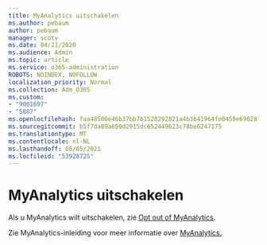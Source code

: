 ```yaml
---
title: MyAnalytics uitschakelen
ms.author: pebaum
author: pebaum
manager: scotv
ms.date: 04/21/2020
ms.audience: Admin
ms.topic: article
ms.service: o365-administration
ROBOTS: NOINDEX, NOFOLLOW
localization_priority: Normal
ms.collection: Adm_O365
ms.custom:
- "9001697"
- "5887"
ms.openlocfilehash: faa48500e46b37bb7b1528292821a4b3b41964fe0459e69028f990aa10a81fd8
ms.sourcegitcommit: b5f7da89a650d2915dc652449623c78be6247175
ms.translationtype: MT
ms.contentlocale: nl-NL
ms.lasthandoff: 08/05/2021
ms.locfileid: "53928725"
---
```

# <a name="disable-myanalytics"></a>MyAnalytics uitschakelen

Als u MyAnalytics wilt uitschakelen, zie [Opt out of MyAnalytics](https://docs.microsoft.com/workplace-analytics/myanalytics/use/opt-out-of-mya). 

Zie MyAnalytics-inleiding voor meer informatie over [MyAnalytics.](https://docs.microsoft.com/workplace-analytics/myanalytics/mya-landing-page)
